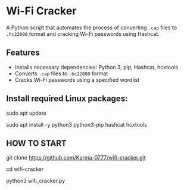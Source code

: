 # Wi-Fi Cracker

A Python script that automates the process of converting `.cap` files to `.hc22000` format and cracking Wi-Fi passwords using Hashcat.

## Features

- Installs necessary dependencies: Python 3, pip, Hashcat, hcxtools
- Converts `.cap` files to `.hc22000` format
- Cracks Wi-Fi passwords using a specified wordlist

## Install required Linux packages:
sudo apt update

sudo apt install -y python3 python3-pip hashcat hcxtools
## HOW TO START 
git clone https://github.com/Karma-0777/wifi-cracker.git

cd wifi-cracker

python3 wifi_cracker.py
